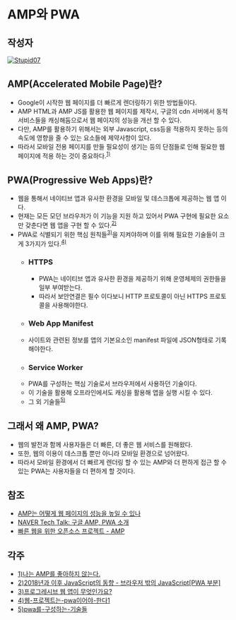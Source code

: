 # **AMP와 PWA**

## 작성자
[![Stupid07](https://avatars1.githubusercontent.com/u/35564566?s=100&v=4)](https://github.com/Stupid07)

## AMP(Accelerated Mobile Page)란?
- Google이 시작한 웹 페이지를 더 빠르게 렌더링하기 위한 방법들이다.
- AMP HTML과 AMP JS를 활용한 웹 페이지를 제작시, 구글의 cdn 서버에서 동적 서비스들을 캐싱해둠으로서 웹 페이지의 성능을 개선 할 수 있다.
- 다만, AMP를 활용하기 위해서는 외부 Javascript, css등을 적용하지 못하는 등의 속도에 영향을 줄 수 있는 요소들에 제약사항이 있다.
- 따라서 모바일 전용 페이지를 만들 필요성이 생기는 등의 단점들로 인해 필요한 웹 페이지에 적용 하는 것이 중요하다.<sup>[1)](#ref1)</sup>

## PWA(Progressive Web Apps)란?
- 웹을 통해서 네이티브 앱과 유사한 환경을 모바일 및 데스크톱에 제공하는 웹 앱 이다.
- 현재는 모든 모던 브라우저가 이 기능을 지원 하고 있어서 PWA 구현에 필요한 요소만 갖춘다면 웹 앱을 구현 할 수 있다.<sup>[2)](#ref1)</sup>
- PWA로 식별되기 위한 핵심 원칙들<sup>[3)](#ref1)</sup>을 지켜야하며 이를 위해 필요한 기술들이 크게 3가지가 있다.<sup>[4)](#ref1)</sup>
  - ### HTTPS
    - PWA는 네이티브 앱과 유사한 환경을 제공하기 위해 운영체제의 권한들을 일부 부여받는다.
    - 따라서 보안연결은 필수 이다보니 HTTP 프로토콜이 아닌 HTTPS 프로토콜을 사용해야한다.
   - ### Web App Manifest
    - 사이트와 관련된 정보를 앱의 기본요소인 manifest 파일에 JSON형태로 기록해야한다.
   - ### Service Worker
    - PWA를 구성하는 핵심 기술로서 브라우저에서 사용하던 기술이다.
    - 이 기술을 활용해 오프라인에서도 캐싱을 활용해 앱을 실행 시킬 수 있다.
   - 그 외 기술들<sup>[5)](#ref1)</sup>
  
## 그래서 왜 AMP, PWA?
- 웹의 발전과 함께 사용자들은 더 빠른, 더 좋은 웹 서비스를 원해왔다.
- 또한, 웹의 이용이 데스크톱 뿐만 아니라 모바일 환경으로 넘어왔다.
- 따라서 모바일 환경에서 더 빠르게 렌더링 할 수 있는 AMP와 더 편하게 접근 할 수 있는 PWA는 사용자들을 더 편하게 할 것이다.

## 참조
- [AMP는 어떻게 웹 페이지의 성능을 높일 수 있나](https://d2.naver.com/helloworld/6856597)
- [NAVER Tech Talk: 구글 AMP, PWA 소개](https://d2.naver.com/news/8185757)
- [빠른 웹을 위한 오픈소스 프로젝트 - AMP](https://brunch.co.kr/@sangjinkang/10)

## 각주
<a id="href1"></a>
- [1)나는 AMP를 좋아하지 않는다.](https://blog.outsider.ne.kr/1285)
- [2)2018년과 이후 JavaScript의 동향 - 브라우저 밖의 JavaScript[PWA 부분]](https://d2.naver.com/helloworld/5644368)
- [3)프로그레시브 웹 앱이 무엇인가요?](https://developer.mozilla.org/ko/docs/Web/Progressive_web_apps/%EC%86%8C%EA%B0%9C)
- [4)웹-프로젝트는-pwa이어야-한다1](https://webactually.com/2017/09/%EC%9B%B9-%ED%94%84%EB%A1%9C%EC%A0%9D%ED%8A%B8%EB%8A%94-pwa%EC%9D%B4%EC%96%B4%EC%95%BC-%ED%95%9C%EB%8B%A41/)
- [5)pwa를-구성하는-기술들](https://medium.com/@euncho/pwa%EB%A5%BC-%EA%B5%AC%EC%84%B1%ED%95%98%EB%8A%94-%EA%B8%B0%EC%88%A0%EB%93%A4-a5be57df5575)
